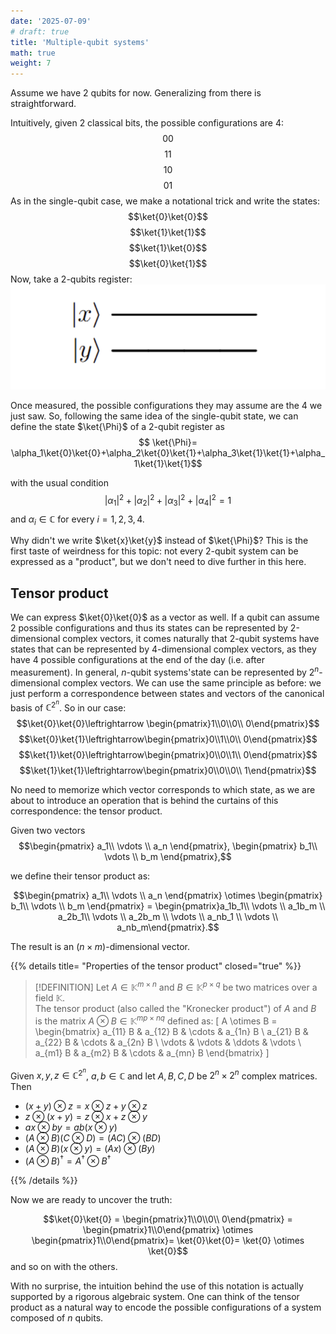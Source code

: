 ```yaml
---
date: '2025-07-09'
# draft: true
title: 'Multiple-qubit systems'
math: true
weight: 7
---
```

Assume we have 2 qubits for now. Generalizing from there is straightforward.

Intuitively, given 2 classical bits, the possible configurations are 4:
$$00$$
$$11$$
$$10$$
$$01$$
As in the single-qubit case, we make a notational trick and write the states:
$$\ket{0}\ket{0}$$
$$\ket{1}\ket{1}$$
$$\ket{1}\ket{0}$$
$$\ket{0}\ket{1}$$
Now, take a 2-qubits register:
![2qreg](images/2-qubitregister.png)

Once measured, the possible configurations they may assume are the 4 we just saw. So, following the same idea of the single-qubit state, we can define the state $\ket{\Phi}$ of a 2-qubit register as 
$$ \ket{\Phi}= \alpha_1\ket{0}\ket{0}+\alpha_2\ket{0}\ket{1}+\alpha_3\ket{1}\ket{1}+\alpha_1\ket{1}\ket{1}$$

with the usual condition $$|\alpha_1|^2 + |\alpha_2|^2+ |\alpha_3|^2 +|\alpha_4|^2 = 1$$ and $\alpha_i\in \mathbb{C}$ for every $i=1,2,3,4$.

Why didn't we write $\ket{x}\ket{y}$ instead of $\ket{\Phi}$? This is the first taste of weirdness for this topic: not every 2-qubit system can be expressed as a "product", but we don't need to dive further in this here.

## Tensor product
We can express $\ket{0}\ket{0}$ as a vector as well. If a qubit can assume 2 possible configurations and thus its states can be represented by 2-dimensional complex vectors, it comes naturally that 2-qubit systems have states that can be represented by 4-dimensional complex vectors, as they have 4 possible configurations at the end of the day (i.e. after measurement). In general, $n$-qubit systems'state can be represented by $2^n$-dimensional complex vectors. We can use the same principle as before: we just perform a correspondence between states and vectors of the canonical basis of $\mathbb{C}^{2^n}$. So in our case:
$$\ket{0}\ket{0}\leftrightarrow \begin{pmatrix}1\\0\\0\\
0\end{pmatrix}$$ 
$$\ket{0}\ket{1}\leftrightarrow\begin{pmatrix}0\\1\\0\\
0\end{pmatrix}$$ 
$$\ket{1}\ket{0}\leftrightarrow\begin{pmatrix}0\\0\\1\\
0\end{pmatrix}$$ 
$$\ket{1}\ket{1}\leftrightarrow\begin{pmatrix}0\\0\\0\\
1\end{pmatrix}$$ 

No need to memorize which vector corresponds to which state, as we are about to introduce an operation that is behind the curtains of this correspondence: the tensor product.

Given two vectors $$\begin{pmatrix} a_1\\ \vdots \\ a_n \end{pmatrix}, \begin{pmatrix} b_1\\ \vdots \\ b_m \end{pmatrix},$$

we define their tensor product as:

$$\begin{pmatrix} a_1\\ \vdots \\ a_n \end{pmatrix} \otimes \begin{pmatrix} b_1\\ \vdots \\ b_m \end{pmatrix} = \begin{pmatrix}a_1b_1\\ \vdots \\ a_1b_m \\ a_2b_1\\ \vdots \\ a_2b_m \\ \vdots \\ a_nb_1 \\ \vdots \\ a_nb_m\end{pmatrix}.$$

The result is an $(n\times m)$-dimensional vector.


{{% details title= "Properties of the tensor product" closed="true" %}}
>[!DEFINITION]
>Let $A \in \mathbb{K}^{m \times n}$ and $B \in \mathbb{K}^{p \times q}$ be two matrices over a field $\mathbb{K}$.  
The tensor product (also called the "Kronecker product") of $A$ and $B$ is the matrix $A \otimes B \in \mathbb{K}^{mp \times nq}$ defined as:
\[
A \otimes B =
\begin{bmatrix}
a_{11} B & a_{12} B & \cdots & a_{1n} B \\
a_{21} B & a_{22} B & \cdots & a_{2n} B \\
\vdots   & \vdots   & \ddots & \vdots   \\
a_{m1} B & a_{m2} B & \cdots & a_{mn} B
\end{bmatrix}
\]



Given $x, y, z \in \mathbb{C}^{2^n}$, $a,b \in \mathbb{C}$ and let $A, B, C, D$ be $2^n\times 2^n$ complex matrices. Then
- $(x + y) \otimes z = x \otimes z + y \otimes z$
- $z \otimes (x + y) = z \otimes x + z \otimes y$
- $a x \otimes b y = ab (x \otimes y)$
- $(A \otimes B)(C \otimes D) = (AC) \otimes (BD)$
- $(A \otimes B)(x \otimes y) = (Ax) \otimes (By)$
- $(A \otimes B)^{\dagger} = A^{\dagger} \otimes B^{\dagger}$


{{% /details %}}

Now we are ready to uncover the truth:

$$\ket{0}\ket{0} = \begin{pmatrix}1\\0\\0\\
0\end{pmatrix} = \begin{pmatrix}1\\0\end{pmatrix} \otimes \begin{pmatrix}1\\0\end{pmatrix}= \ket{0}\ket{0}= \ket{0} \otimes \ket{0}$$ 
and so on with the others. 

With no surprise, the intuition behind the use of this notation is actually supported by a rigorous algebraic system. One can think of the tensor product as a natural way to encode the possible configurations of a system composed of $n$ qubits.

